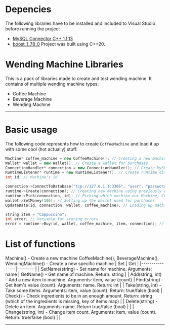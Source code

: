 # Depencies
The following libraries have to be installed and included to Visual Studio before running the project
+ [MySQL Connector C++ 1.1.13](https://dev.mysql.com/downloads/connector/cpp/1.1.html)
+ [boost_1_78_0](https://www.boost.org/users/history/version_1_78_0.html)
Project was built using C++20.
# Wending Machine Libraries
This is a pack of libraries made to create and test wending machine.
It contains of multiple wending machine types:
+ Coffee Machine
+ Beverage Machine
+ Wending Machine
______
# Basic usage
The following code represents how to create ```CoffeeMachine``` and load it up with some cool (hot actually) stuff:
``` C++
Machine* coffee_machine = new CoffeeMachine(); // Creating a new machine of type Coffee Machine
Wallet* wallet = new Wallet(); // Create a wallet for purchases
ConnectionHandler* connection = new ConnectionHandler(); // Create MySQL connection class
RuntimeListener* runtime = new RuntimeListener(); // Create runtime class to use some high-level functions, such as Buy function
int id; // Machine's id

connection->ConnectToDatabase("tcp://127.0.1.1:3306", "user", "password", "database"); // Connecting to database
runtime->Create(connection); // Creating new machine using previously established connection
runtime->Pick(connection, id); // Picking which machine our Machine, ConnectionHandler and RuntimeListener classes should handle using its database id
wallet->SetMoney(100); // Setting up the wallet used for purchases
UpdateData(id, connection, wallet, coffee_machine); // Loading up machine with data got from database, data is stored in Machine (Coffee Machine) class

string item = "Cappuccino";
int error; // Variable for storing errors
error = runtime->Buy(id, wallet, coffee_machine, item, connection); // Buy an item
```
# List of functions
Machine() - Create a new machine
CoffeeMachine(), BeverageMachine(), WendingMachine() - Create a new specific machine
| Set | Get |
|----------------|---------|
| SetName(string) - Set name for machine. Arguments: name | GetName() - Get name of machine. Return: string |
| Add(string, int) - Add a new item to machine. Arguments: item, value (count) | Find(string) - Get item's value (count). Arguments: name. Return: int |
| Take(string, int) - Take some items. Arguments: item, value (count). Return: true/false (bool) | Check() - Check ingredients to be in an enough amount. Return: string (which of the ingredients is missing, key of items map) |
| Delete(string) - Delete an item. Arguments: name. Return true/false (bool) |  |
| Change(string, int) - Change item count. Arguments: item, value (count). Return: true/false (bool) |  |
______
